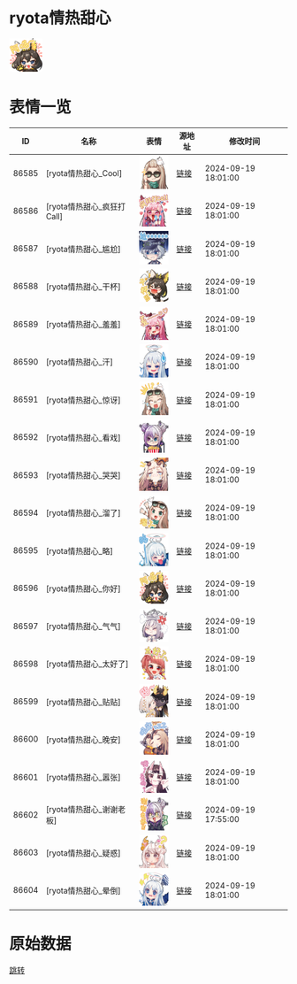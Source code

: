 # ryota情热甜心

<img src="./cover.png" height="60" alt="cover" />

# 表情一览

|ID|名称|表情|源地址|修改时间|
|----|----|----|----|----|
|86585|[ryota情热甜心_Cool]|<img src="./pic/086585_%5Bryota情热甜心_Cool%5D.png" height="60" alt="Cool"/>|[链接](https://i0.hdslb.com/bfs/garb/147c3946a4f809c7451d9326fe454dc09b849e3d.png)|2024-09-19 18:01:00|
|86586|[ryota情热甜心_疯狂打Call]|<img src="./pic/086586_%5Bryota情热甜心_疯狂打Call%5D.png" height="60" alt="疯狂打Call"/>|[链接](https://i0.hdslb.com/bfs/garb/d6e2b2a6e782e00ae183fdeffb88484e12dec28f.png)|2024-09-19 18:01:00|
|86587|[ryota情热甜心_尴尬]|<img src="./pic/086587_%5Bryota情热甜心_尴尬%5D.png" height="60" alt="尴尬"/>|[链接](https://i0.hdslb.com/bfs/garb/795df61b39c5fd9322e607a67062b6db32a658e9.png)|2024-09-19 18:01:00|
|86588|[ryota情热甜心_干杯]|<img src="./pic/086588_%5Bryota情热甜心_干杯%5D.png" height="60" alt="干杯"/>|[链接](https://i0.hdslb.com/bfs/garb/c54c4af0f7fa5e9890953ee3fc28e6f903730310.png)|2024-09-19 18:01:00|
|86589|[ryota情热甜心_羞羞]|<img src="./pic/086589_%5Bryota情热甜心_羞羞%5D.png" height="60" alt="羞羞"/>|[链接](https://i0.hdslb.com/bfs/garb/8d5a56394c7668c6f1eb47b57f6d141275c1e654.png)|2024-09-19 18:01:00|
|86590|[ryota情热甜心_汗]|<img src="./pic/086590_%5Bryota情热甜心_汗%5D.png" height="60" alt="汗"/>|[链接](https://i0.hdslb.com/bfs/garb/ffca98fe5086a78b3d3c6eb4a477f59cc9f6537a.png)|2024-09-19 18:01:00|
|86591|[ryota情热甜心_惊讶]|<img src="./pic/086591_%5Bryota情热甜心_惊讶%5D.png" height="60" alt="惊讶"/>|[链接](https://i0.hdslb.com/bfs/garb/522bb80476f061afd96ec494b0f0820f065dcb6a.png)|2024-09-19 18:01:00|
|86592|[ryota情热甜心_看戏]|<img src="./pic/086592_%5Bryota情热甜心_看戏%5D.png" height="60" alt="看戏"/>|[链接](https://i0.hdslb.com/bfs/garb/992958cc5c7680a4bc8da1693de63e9e57e5f29d.png)|2024-09-19 18:01:00|
|86593|[ryota情热甜心_哭哭]|<img src="./pic/086593_%5Bryota情热甜心_哭哭%5D.png" height="60" alt="哭哭"/>|[链接](https://i0.hdslb.com/bfs/garb/93d7f35016f0fe40730c34de01ccb46ea1625b4c.png)|2024-09-19 18:01:00|
|86594|[ryota情热甜心_溜了]|<img src="./pic/086594_%5Bryota情热甜心_溜了%5D.png" height="60" alt="溜了"/>|[链接](https://i0.hdslb.com/bfs/garb/0c6f3cf73bdf4eb70e881bda3f5248a37fb64593.png)|2024-09-19 18:01:00|
|86595|[ryota情热甜心_略]|<img src="./pic/086595_%5Bryota情热甜心_略%5D.png" height="60" alt="略"/>|[链接](https://i0.hdslb.com/bfs/garb/538488f1c61ad5cf062d4104a1abf2dba6966f57.png)|2024-09-19 18:01:00|
|86596|[ryota情热甜心_你好]|<img src="./pic/086596_%5Bryota情热甜心_你好%5D.png" height="60" alt="你好"/>|[链接](https://i0.hdslb.com/bfs/garb/e49b9db24342633877203e6130d80b93c87aa635.png)|2024-09-19 18:01:00|
|86597|[ryota情热甜心_气气]|<img src="./pic/086597_%5Bryota情热甜心_气气%5D.png" height="60" alt="气气"/>|[链接](https://i0.hdslb.com/bfs/garb/5b18e1492434ea97a9685e2c66492ab632420dff.png)|2024-09-19 18:01:00|
|86598|[ryota情热甜心_太好了]|<img src="./pic/086598_%5Bryota情热甜心_太好了%5D.png" height="60" alt="太好了"/>|[链接](https://i0.hdslb.com/bfs/garb/9a59a4d83f26ac1bc69aac0ba5bda0e7b3e0555f.png)|2024-09-19 18:01:00|
|86599|[ryota情热甜心_贴贴]|<img src="./pic/086599_%5Bryota情热甜心_贴贴%5D.png" height="60" alt="贴贴"/>|[链接](https://i0.hdslb.com/bfs/garb/d9986652f08c8940978ac7a1c2429e8b2db5f5e3.png)|2024-09-19 18:01:00|
|86600|[ryota情热甜心_晚安]|<img src="./pic/086600_%5Bryota情热甜心_晚安%5D.png" height="60" alt="晚安"/>|[链接](https://i0.hdslb.com/bfs/garb/184d517cda07d3ab671173ecf09f95849fcdc435.png)|2024-09-19 18:01:00|
|86601|[ryota情热甜心_嚣张]|<img src="./pic/086601_%5Bryota情热甜心_嚣张%5D.png" height="60" alt="嚣张"/>|[链接](https://i0.hdslb.com/bfs/garb/ba4d886ddc0dc9baf275994789626825f3b552af.png)|2024-09-19 18:01:00|
|86602|[ryota情热甜心_谢谢老板]|<img src="./pic/086602_%5Bryota情热甜心_谢谢老板%5D.png" height="60" alt="谢谢老板"/>|[链接](https://i0.hdslb.com/bfs/garb/a5461f20b2e5e9657436783200de5b972aba3b59.png)|2024-09-19 17:55:00|
|86603|[ryota情热甜心_疑惑]|<img src="./pic/086603_%5Bryota情热甜心_疑惑%5D.png" height="60" alt="疑惑"/>|[链接](https://i0.hdslb.com/bfs/garb/8a93ade30243c0bac45101f0213cd3fa243c9f22.png)|2024-09-19 18:01:00|
|86604|[ryota情热甜心_晕倒]|<img src="./pic/086604_%5Bryota情热甜心_晕倒%5D.png" height="60" alt="晕倒"/>|[链接](https://i0.hdslb.com/bfs/garb/ee68483be6dce0842ba2480e6849c9a3e3dece9b.png)|2024-09-19 18:01:00|

# 原始数据

[跳转](./raw.json)

